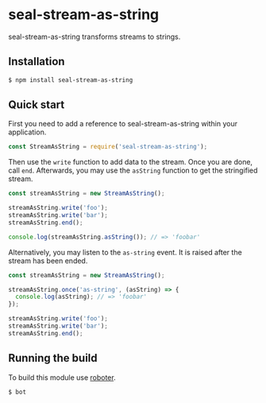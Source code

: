 # seal-stream-as-string

seal-stream-as-string transforms streams to strings.

## Installation

```bash
$ npm install seal-stream-as-string
```

## Quick start

First you need to add a reference to seal-stream-as-string within your application.

```javascript
const StreamAsString = require('seal-stream-as-string');
```

Then use the `write` function to add data to the stream. Once you are done, call `end`. Afterwards, you may use the `asString` function to get the stringified stream.

```javascript
const streamAsString = new StreamAsString();

streamAsString.write('foo');
streamAsString.write('bar');
streamAsString.end();

console.log(streamAsString.asString()); // => 'foobar'
```

Alternatively, you may listen to the `as-string` event. It is raised after the stream has been ended.

```javascript
const streamAsString = new StreamAsString();

streamAsString.once('as-string', (asString) => {
  console.log(asString); // => 'foobar'
});

streamAsString.write('foo');
streamAsString.write('bar');
streamAsString.end();
```

## Running the build

To build this module use [roboter](https://www.npmjs.com/package/roboter).

```bash
$ bot
```

